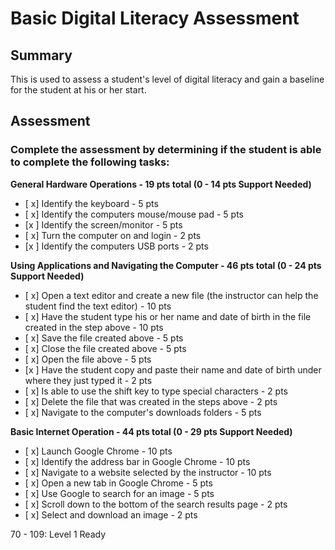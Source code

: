 # Basic Digital Literacy Assessment 
 
## Summary

This is used to assess a student's level of digital literacy and gain a baseline for the student at his or her start.

## Assessment

### Complete the assessment by determining if the student is able to complete the following tasks: 

**General Hardware Operations - 19 pts total (0 - 14 pts Support Needed)**
- [ x] Identify the keyboard - 5 pts
- [ x] Identify the computers mouse/mouse pad - 5 pts
- [x ] Identify the screen/monitor - 5 pts
- [ x] Turn the computer on and login - 2 pts
- [x ] Identify the computers USB ports - 2 pts

**Using Applications and Navigating the Computer - 46 pts total (0 - 24 pts Support Needed)**
- [ x] Open a text editor and create a new file (the instructor can help the student find the text editor) - 10 pts
- [ x] Have the student type his or her name and date of birth in the file created in the step above - 10 pts
- [ x] Save the file created above - 5 pts
- [ x] Close the file created above - 5 pts
- [ x] Open the file above - 5 pts
- [x ] Have the student copy and paste their name and date of birth under where they just typed it - 2 pts 
- [ x] Is able to use the shift key to type special characters - 2 pts
- [ x] Delete the file that was created in the steps above - 2 pts
- [ x] Navigate to the computer's downloads folders - 5 pts

**Basic Internet Operation - 44 pts total (0 - 29 pts Support Needed)**
- [ x] Launch Google Chrome - 10 pts
- [ x] Identify the address bar in Google Chrome - 10 pts
- [ x] Navigate to a website selected by the instructor - 10 pts
- [ x] Open a new tab in Google Chrome - 5 pts
- [ x] Use Google to search for an image - 5 pts
- [ x] Scroll down to the bottom of the search results page - 2 pts
- [ x] Select and download an image - 2 pts

70 - 109: Level 1 Ready
